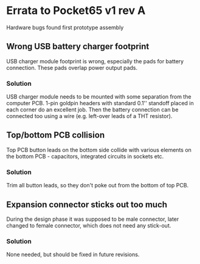 # Errata to Pocket65 v1 rev A

Hardware bugs found first prototype assembly

## Wrong USB battery charger footprint

USB charger module footprint is wrong, especially the pads for battery connection. These pads overlap power output pads.

### Solution

USB charger module needs to be mounted with some separation from the computer PCB. 1-pin goldpin headers with standard 0.1'' standoff placed in each corner do an excellent job. Then the battery connection can be connected too using a wire (e.g. left-over leads of a THT resistor).

## Top/bottom PCB collision

Top PCB button leads on the bottom side collide with various elements on the bottom PCB - capacitors, integrated circuits in sockets etc.

### Solution

Trim all button leads, so they don't poke out from the bottom of top PCB.

## Expansion connector sticks out too much

During the design phase it was supposed to be male connector, later changed to female connector, which does not need any stick-out.

### Solution

None needed, but should be fixed in future revisions.

